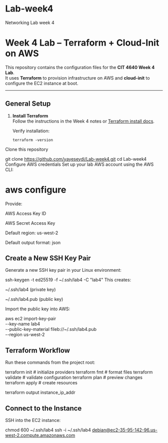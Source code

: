 # Lab-week4
Networking Lab week 4
# Week 4 Lab – Terraform + Cloud-Init on AWS

This repository contains the configuration files for the **CIT 4640 Week 4 Lab**.  
It uses **Terraform** to provision infrastructure on AWS and **cloud-init** to configure the EC2 instance at boot.

---

##  General Setup

1. **Install Terraform**  
   Follow the instructions in the Week 4 notes or [Terraform install docs](https://developer.hashicorp.com/terraform/downloads).

   Verify installation:
   ```
   terraform -version
Clone this repository

git clone https://github.com/yayeseydi/Lab-week4.git
cd Lab-week4
Configure AWS credentials
Set up your lab AWS account using the AWS CLI:


# aws configure
Provide:

AWS Access Key ID

AWS Secret Access Key

Default region: us-west-2

Default output format: json

## Create a New SSH Key Pair
Generate a new SSH key pair in your Linux environment:


ssh-keygen -t ed25519 -f ~/.ssh/lab4 -C "lab4"
This creates:

~/.ssh/lab4 (private key)

~/.ssh/lab4.pub (public key)

Import the public key into AWS:

aws ec2 import-key-pair \
  --key-name lab4 \
  --public-key-material fileb://~/.ssh/lab4.pub \
  --region us-west-2
## Terraform Workflow
Run these commands from the project root:


terraform init        # initialize providers
terraform fmt         # format files
terraform validate    # validate configuration
terraform plan        # preview changes
terraform apply       # create resources



terraform output instance_ip_addr
##  Connect to the Instance
SSH into the EC2 instance:


chmod 600 ~/.ssh/lab4
ssh -i ~/.ssh/lab4 debian@ec2-35-95-142-96.us-west-2.compute.amazonaws.com


